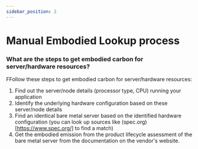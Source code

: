 ```yaml
---
sidebar_position: 2
---
```



# Manual Embodied Lookup process 

### What are the steps to get embodied carbon for server/hardware resources?​

FFollow these steps to get embodied carbon for server/hardware resources:

1. Find out the server/node details (processor type, CPU) running your application
2. Identify the underlying hardware configuration based on these server/node details
3. Find an identical bare metal server based on the identified hardware configuration (you can look up sources like (spec.org)[https://www.spec.org/] to find a match)
4. Get the embodied emission from the product lifecycle assessment of the bare metal server from the documentation on the vendor's website.


